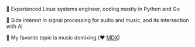 :penguin: Experienced Linux systems engineer, coding mostly in Python and Go

:musical_note: Side interest in signal processing for audio and music, and its intersection with AI

:brain: My favorite topic is music demixing (:heart: [MDX](https://mdx-workshop.github.io/))
